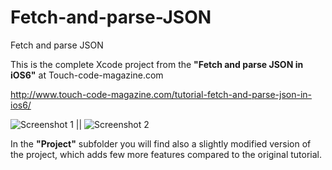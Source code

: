 Fetch-and-parse-JSON
====================

Fetch and parse JSON

This is the complete Xcode project from the __"Fetch and parse JSON in iOS6"__ at Touch-code-magazine.com

http://www.touch-code-magazine.com/tutorial-fetch-and-parse-json-in-ios6/

![Screenshot 1](http://www.touch-code-magazine.com/wp-content/uploads/2012/08/fetch_parse_json_4.png) ||
![Screenshot 2](http://www.touch-code-magazine.com/wp-content/uploads/2012/08/fetch_parse_json_5.png)

In the __"Project"__ subfolder you will find also a slightly modified version of the project, which adds few more features compared to the original tutorial.